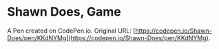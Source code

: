 # Shawn Does, Game

A Pen created on CodePen.io. Original URL: [https://codepen.io/Shawn-Does/pen/KKdNYMg](https://codepen.io/Shawn-Does/pen/KKdNYMg).


